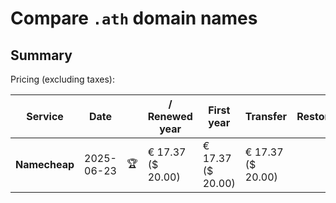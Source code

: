 # Compare `.ath` domain names

## Summary

Pricing (excluding taxes):

| Service | Date |  | / Renewed year | First year | Transfer | Restoration |
|--|--|--|--|--|--|--|
| **Namecheap** | 2025-06-23 | 🏆 | € 17.37<br>($ 20.00) | € 17.37<br>($ 20.00) | € 17.37<br>($ 20.00) |  |
